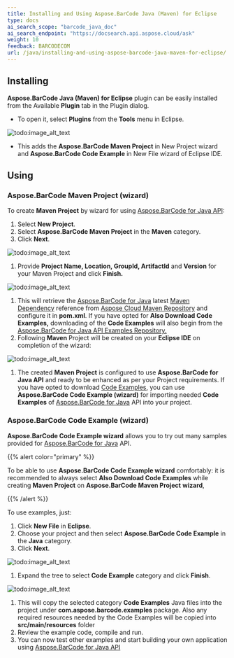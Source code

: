 ```yaml
---
title: Installing and Using Aspose.BarCode Java (Maven) for Eclipse
type: docs
ai_search_scope: "barcode_java_doc"
ai_search_endpoint: "https://docsearch.api.aspose.cloud/ask"
weight: 10
feedback: BARCODECOM
url: /java/installing-and-using-aspose-barcode-java-maven-for-eclipse/
---
```


## **Installing**
**Aspose.BarCode Java (Maven) for Eclipse** plugin can be easily installed from the Available **Plugin** tab in the Plugin dialog.

- To open it, select **Plugins** from the **Tools** menu in Eclipse. 

![todo:image_alt_text](http://i.imgur.com/w3H9BLw.png)

- This adds the **Aspose.BarCode Maven Project** in New Project wizard and **Aspose.BarCode Code Example** in New File wizard of Eclipse IDE.
## **Using**
### **Aspose.BarCode Maven Project (wizard)**
To create **Maven Project** by wizard for using [Aspose.BarCode for Java API](http://www.aspose.com/java/barcode-component.aspx):

1. Select **New Project**.
1. Select **Aspose.BarCode Maven Project** in the **Maven** category.
1. Click **Next**. 

![todo:image_alt_text](http://i.imgur.com/SFD4419.png)

1. Provide **Project Name, Location, GroupId, ArtifactId** and **Version** for your Maven Project and click **Finish.** 

![todo:image_alt_text](http://i.imgur.com/f9lNXMq.png)

1. This will retrieve the [Aspose.BarCode for Java](http://www.aspose.com/java/barcode-component.aspx) latest [Maven Dependency](http://maven.aspose.com/repository/ext-release-local/com/aspose/aspose-barcode/) reference from [Aspose Cloud Maven Repository](http://maven.aspose.com/artifactory/webapp/home.html?0) and configure it in **pom.xml**. If you have opted for **Also Download Code Examples,** downloading of the **Code Examples** will also begin from the [Aspose.BarCode for Java API Examples Repository. ](https://github.com/aspose-barcode/Aspose.BarCode-for-Java/tree/master/Examples)
1. Following **Maven** Project will be created on your **Eclipse IDE** on completion of the wizard: 

![todo:image_alt_text](/download/thumbnails/13205985/1396661328)

1. The created **Maven Project** is configured to use **Aspose.BarCode for Java API** and ready to be enhanced as per your Project requirements.
   If you have opted to download [Code Examples](https://github.com/aspose-barcode/Aspose.BarCode-for-Java/tree/master/Examples), you can use **Aspose.BarCode Code Example (wizard)** for importing needed **Code Examples** of [Aspose.BarCode for Java](http://www.aspose.com/java/barcode-component.aspx) API into your project.
### **Aspose.BarCode Code Example (wizard)**
**Aspose.BarCode Code Example wizard** allows you to try out many samples provided for [Aspose.BarCode for Java](http://www.aspose.com/java/barcode-component.aspx) API.

{{% alert color="primary" %}} 

To be able to use **Aspose.BarCode Code Example wizard** comfortably: it is recommended to always select **Also Download Code Examples** while creating **Maven Project** on **Aspose.BarCode Maven Project** **wizard**, 

{{% /alert %}} 

To use examples, just:

1. Click **New File** in **Eclipse**.
1. Choose your project and then select **Aspose.BarCode Code Example** in the **Java** category.
1. Click **Next**. 

![todo:image_alt_text](http://i.imgur.com/CZkXdvJ.png)

1. Expand the tree to select **Code Example** category and click **Finish**. 

![todo:image_alt_text](http://i.imgur.com/re0jHKS.png)

1. This will copy the selected category **Code Examples** Java files into the project under **com.aspose.barcode.examples** package. Also any required resources needed by the Code Examples will be copied into **src/main/resources** folder
1. Review the example code, compile and run.
1. You can now test other examples and start building your own application using [Aspose.BarCode for Java API](http://www.aspose.com/java/barcode-component.aspx)
